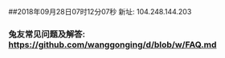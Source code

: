 ##2018年09月28日07时12分07秒 新址: 104.248.144.203
### 兔友常见问题及解答: https://github.com/wanggonging/d/blob/w/FAQ.md
